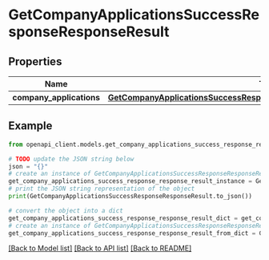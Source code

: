 # GetCompanyApplicationsSuccessResponseResponseResult


## Properties

Name | Type | Description | Notes
------------ | ------------- | ------------- | -------------
**company_applications** | [**GetCompanyApplicationsSuccessResponseResponseResultCompanyApplications**](GetCompanyApplicationsSuccessResponseResponseResultCompanyApplications.md) |  | 

## Example

```python
from openapi_client.models.get_company_applications_success_response_response_result import GetCompanyApplicationsSuccessResponseResponseResult

# TODO update the JSON string below
json = "{}"
# create an instance of GetCompanyApplicationsSuccessResponseResponseResult from a JSON string
get_company_applications_success_response_response_result_instance = GetCompanyApplicationsSuccessResponseResponseResult.from_json(json)
# print the JSON string representation of the object
print(GetCompanyApplicationsSuccessResponseResponseResult.to_json())

# convert the object into a dict
get_company_applications_success_response_response_result_dict = get_company_applications_success_response_response_result_instance.to_dict()
# create an instance of GetCompanyApplicationsSuccessResponseResponseResult from a dict
get_company_applications_success_response_response_result_from_dict = GetCompanyApplicationsSuccessResponseResponseResult.from_dict(get_company_applications_success_response_response_result_dict)
```
[[Back to Model list]](../README.md#documentation-for-models) [[Back to API list]](../README.md#documentation-for-api-endpoints) [[Back to README]](../README.md)


